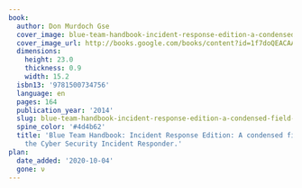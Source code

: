 ```yaml
---
book:
  author: Don Murdoch Gse
  cover_image: blue-team-handbook-incident-response-edition-a-condensed-field-guide-for-the-cyber-security-incident-responder-.png
  cover_image_url: http://books.google.com/books/content?id=1f7doQEACAAJ&printsec=frontcover&img=1&zoom=1&imgtk=AFLRE70-5JNwA0k-RX9EgmWnAKnibcBn7nVnBrQnJl9wWYe8MUFReEc1MsjR_7Zx2ad2FG5O6yCKH5_rW61ePuVs5b7pAGWjhW98DI023BX7v4AfZ8B3Ord332SoUWDk0f3Qg3hm7ucb&source=gbs_api
  dimensions:
    height: 23.0
    thickness: 0.9
    width: 15.2
  isbn13: '9781500734756'
  language: en
  pages: 164
  publication_year: '2014'
  slug: blue-team-handbook-incident-response-edition-a-condensed-field-guide-for-the-cyber-security-incident-responder-
  spine_color: '#4d4b62'
  title: 'Blue Team Handbook: Incident Response Edition: A condensed field guide for
    the Cyber Security Incident Responder.'
plan:
  date_added: '2020-10-04'
  gone: ν
---
```

